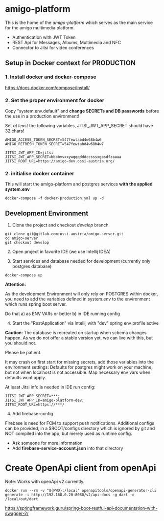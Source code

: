# amigo-platform

This is the home of the *amigo-platform* which serves as the main service for the amigo multimedia platform.

* Authentication with JWT Token
* REST Api for Messages, Albums, Multimedia and NFC
* Connector to Jitsi for video conferences

## Setup in Docker context for PRODUCTION

### 1. Install docker and docker-compose

https://docs.docker.com/compose/install/

### 2. Set the proper environment for docker

Copy "system.env.default" and **change SECRETs and DB passwords** before the use in a production environment!

Set *at least* the following variables,
JITSI_JWT_APP_SECRET should have 32 chars!
```
AMIGO_ACCESS_TOKEN_SECRET=547fewtabd4w68b4w6
AMIGO_REFRESH_TOKEN_SECRET=547fewtabd4w68b4w7

JITSI_JWT_APP_ID=jitsi
JITSI_JWT_APP_SECRET=bbbbvvxxywqqqdddccsssxgasdfzaaaa
JITSI_ROOT_URL=https://amigo-dev.ossi-austria.org/
```

### 2. initialise docker container

This will start the amigo-platform and postgres services **with the applied system.env**

```
docker-compose -f docker-production.yml up -d

```

## Development Environment

1. Clone the project and checkout *develop* branch

```
git clone git@gitlab.com:ossi-austria/amigo-server.git
cd amigo-server
git checkout develop
```

2. Open project in favorite IDE (we use Intellij IDEA)

3. Start services and database needed for development (currently only postgres database)

```
docker-compose up
```

**Attention:**

As the development Environment will only rely on POSTGRES within docker,
you need to add the variables defined in system.env to the environment which runs spring boot server.

Do that a) as ENV VARs or better b) in IDE running config

4. Start the "RestApplication" via Intellij with "dev" spring env profile active

**Caution**: The database is recreated on startup when schema changes happen. As we do not offer a stable version yet,
we can live with this, but you should not.

Please be patient.

It may crash on first start for missing secrets, add those variables into the environment settings:
Defaults for postgres might work on your machine, but not when localhost is not accessible.
Map necessary env vars when defaults wont apply.

At least Jitsi info is needed in IDE run config:

````
JITSI_JWT_APP_SECRET=***;
JITSI_JWT_APP_ID=amigo-platform-dev;
JITSI_ROOT_URL=https://***/
````
4. Add firebase-config

Firebase is need for FCM to support push notifications.
Additional configs can be provided, in a $ROOT/configs directory 
which is ignored by git and NOT compiled into the app, but merely used as runtime config.

* Ask someone for more information
* Add **firebase-service-account.json** into that directory

# Create OpenApi client from openApi

Note: Works with openApi v2 currently.

````
docker run --rm -v "${PWD}:/local" openapitools/openapi-generator-cli generate -i http://192.168.0.20:8080/v2/api-docs -g dart -o /local/out/dart
````
https://springframework.guru/spring-boot-restful-api-documentation-with-swagger-2/
